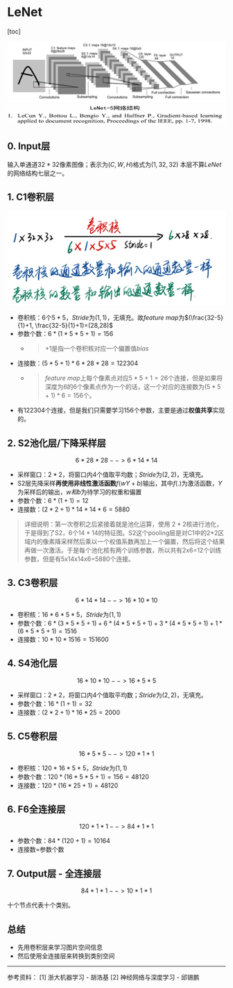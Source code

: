 # LeNet

[toc]

![图 1](../../images/25458caaac82ed3717cdccdfa5c686ed563272d009cfd873f323db159e362183.png)  
![图 2](../../images/8b40aacaa42e5d46ade4e73ae0078f91129a3f7a85ff5e8425a59f1e3b96cbd5.png)  

## 0. Input层

输入单通道$32*32$像素图像；表示为$(C,W,H)$格式为$(1,32,32)$
本层不算$LeNet$的网络结构七层之一。

## 1. C1卷积层

![图 2](../../images/85363bb7a99f7027212a1a3b9598642cf13b0beac36215eb59caf08ef42dab02.png)  

- 卷积核：$6$个$5*5$，$Stride$为$(1,1)$，无填充。故$feature\ map$为$(\frac{32-5}{1}+1, \frac{32-5}{1}+1)=(28,28)$
- 参数个数：$6*(1*5*5+1)=156$
  - > +1是指一个卷积核对应一个偏置值$bias$
- 连接数：$(5*5+1)*6*28*28=122304$
  - > $feature\ map$上每个像素点对应$5*5+1=26$个连接，但是如果将深度为6的6个像素点作为一个的话，这一个对应的连接数为$(5*5+1)*6=156$个。
- 有122304个连接，但是我们只需要学习156个参数，主要是通过**权值共享**实现的。

## 2. S2池化层/下降采样层

$$6*28*28 --> 6*14*14$$

- 采样窗口：$2*2$，将窗口内$4$个值取平均数；$Stride$为$(2,2)$，无填充。
- S2层先降采样**再使用非线性激活函数**$f(wY+b)$输出，其中$f(.)$为激活函数，$Y$为采样后的输出，$w和b$为待学习的权重和偏置
- 参数个数：$6*(1+1)=12$
- 连接数：$(2*2+1)*14*14*6=5880$

> 详细说明：第一次卷积之后紧接着就是池化运算，使用 $2*2$核进行池化，于是得到了S2，6个$14*14$的特征图。S2这个pooling层是对C1中的2*2区域内的像素降采样然后乘以一个权值系数再加上一个偏置，然后将这个结果再做一次激活。于是每个池化核有两个训练参数，所以共有2x6=12个训练参数，但是有5x14x14x6=5880个连接。

## 3. C3卷积层

$$
6*14*14 -->16*10*10
$$

- 卷积核：$16*6*5*5$，$Stride$为$(1,1)$
- 参数个数：$6*(3*5*5+1)+6*(4*5*5+1)+3*(4*5*5+1)+1*(6*5*5+1)=1516$
- 连接数：$10*10*1516=151600$

## 4. S4池化层

$$
16*10*10 --> 16*5*5
$$

- 采样窗口：$2*2$，将窗口内$4$个值取平均数；$Stride$为$(2,2)$，无填充。
- 参数个数：$16*(1+1)=32$
- 连接数：$(2*2+1)*16*25=2000$

## 5. C5卷积层

$$
16*5*5 --> 120*1*1
$$

- 卷积核：$120*16*5*5$，$Stride$为$(1,1)$
- 参数个数：$120*(16*5*5+1)=156=48120$
- 连接数：$120*(16*25+1)=48120$

## 6. F6全连接层

$$
120*1*1 --> 84*1*1
$$

- 参数个数：$84*(120+1)=10164$
- 连接数=参数个数

## 7. Output层 - 全连接层

$$
84*1*1 --> 10*1*1
$$

十个节点代表十个类别。

## 总结

- 先用卷积层来学习图片空间信息
- 然后使用全连接层来转换到类别空间

---

参考资料：
[1] 浙大机器学习 - 胡浩基
[2] 神经网络与深度学习 - 邱锡鹏
